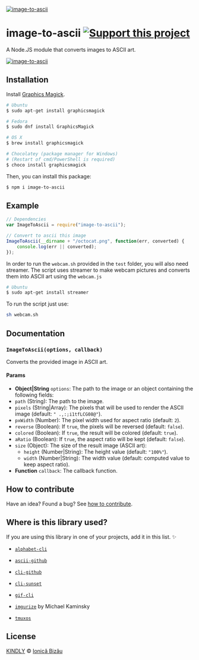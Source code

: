 [![image-to-ascii](http://i.imgur.com/pKydY5P.png)](#)

# image-to-ascii [![Support this project][donate-now]][paypal-donations]
A Node.JS module that converts images to ASCII art.

[![image-to-ascii](http://i.imgur.com/sjowkpL.png)](#)

## Installation

Install [Graphics Magick](http://www.graphicsmagick.org/).

```sh
# Ubuntu
$ sudo apt-get install graphicsmagick

# Fedora
$ sudo dnf install GraphicsMagick

# OS X
$ brew install graphicsmagick

# Chocolatey (package manager for Windows)
# (Restart of cmd/PowerShell is required)
$ choco install graphicsmagick
```

Then, you can install this package:

```sh
$ npm i image-to-ascii
```

## Example

```js
// Dependencies
var ImageToAscii = require("image-to-ascii");

// Convert to ascii this image
ImageToAscii(__dirname + "/octocat.png", function(err, converted) {
    console.log(err || converted);
});
```

In order to run the `webcam.sh` provided in the `test` folder, you will also need streamer. The script uses streamer to make webcam pictures and converts them into ASCII art using the `webcam.js`

```sh
# Ubuntu
$ sudo apt-get install streamer
```

To run the script just use:

```sh
sh webcam.sh
```

## Documentation

### `ImageToAscii(options, callback)`
Converts the provided image in ASCII art.

#### Params
- **Object|String** `options`: The path to the image or an object containing the following fields:
 - `path` (String): The path to the image.
 - `pixels` (String|Array): The pixels that will be used to render the ASCII image (default: `" .,:;i1tfLCG08@"`).
 - `pxWidth` (Number): The pixel width used for aspect ratio (default: `2`).
 - `reverse` (Boolean): If `true`, the pixels will be reversed (default: `false`).
 - `colored` (Boolean): If `true`, the result will be colored (default: `true`).
 - `aRatio` (Boolean): If `true`, the aspect ratio will be kept (default: `false`).
 - `size` (Object): The size of the result image (ASCII art):
    - `height` (Number|String): The height value (default: `"100%"`).
    - `width` (Number|String): The width value (default: computed value to keep aspect ratio).
- **Function** `callback`: The callback function.

## How to contribute
Have an idea? Found a bug? See [how to contribute][contributing].

## Where is this library used?
If you are using this library in one of your projects, add it in this list. :sparkles:

 - [`alphabet-cli`](https://github.com/joliveros/alphabet-cli#readme)

 - [`ascii-github`](https://npmjs.com/package/ascii-github)

 - [`cli-github`](https://github.com/IonicaBizau/cli-github)

 - [`cli-sunset`](https://github.com/IonicaBizau/cli-sunset)

 - [`gif-cli`](https://github.com/IonicaBizau/gif-cli)

 - [`imgurize`](https://github.com/mkaminsky11/imgurize) by Michael Kaminsky

 - [`tmuxos`](https://github.com/TmuxOS/TmuxOS)

## License

[KINDLY][license] © [Ionică Bizău][website]

[license]: http://ionicabizau.github.io/kindly-license/?author=Ionic%C4%83%20Biz%C4%83u%20%3Cbizauionica@gmail.com%3E&year=2014

[website]: http://ionicabizau.net
[paypal-donations]: https://www.paypal.com/cgi-bin/webscr?cmd=_s-xclick&hosted_button_id=RVXDDLKKLQRJW
[donate-now]: http://i.imgur.com/6cMbHOC.png

[contributing]: /CONTRIBUTING.md
[docs]: /DOCUMENTATION.md